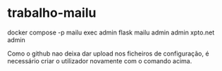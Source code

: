 # trabalho-mailu

docker compose -p mailu exec admin flask mailu admin admin xpto.net admin

Como o github nao deixa dar upload nos ficheiros de configuração, é necessário criar o utilizador novamente com o comando acima.
